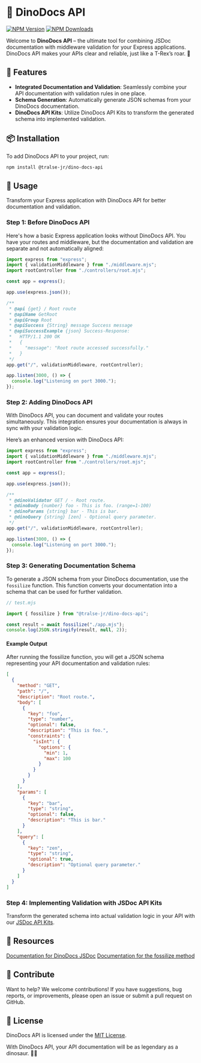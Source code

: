 # 🦖 DinoDocs API

[![NPM Version](https://img.shields.io/npm/v/%40tralse-jr%2Fdino-docs-api)](https://npmjs.org/package/@tralse-jr/dino-docs-api)
[![NPM Downloads](https://img.shields.io/npm/dm/%40tralse-jr%2Fdino-docs-api.svg)](https://npmjs.org/package/%40tralse-jr%2Fdino-docs-api)

Welcome to **DinoDocs API** – the ultimate tool for combining JSDoc documentation with middleware validation for your Express applications. DinoDocs API makes your APIs clear and reliable, just like a T-Rex’s roar. 🦕

## 🌟 Features

- **Integrated Documentation and Validation**: Seamlessly combine your API documentation with validation rules in one place.
- **Schema Generation**: Automatically generate JSON schemas from your DinoDocs documentation.
- **DinoDocs API Kits**: Utilize DinoDocs API Kits to transform the generated schema into implemented validation.

## 📦 Installation

To add DinoDocs API to your project, run:

```bash
npm install @tralse-jr/dino-docs-api
```

## 🚀 Usage

Transform your Express application with DinoDocs API for better documentation and validation.

### Step 1: Before DinoDocs API

Here's how a basic Express application looks without DinoDocs API. You have your routes and middleware, but the documentation and validation are separate and not automatically aligned:

```javascript
import express from "express";
import { validationMiddleware } from "./middleware.mjs";
import rootController from "./controllers/root.mjs";

const app = express();

app.use(express.json());

/**
 * @api {get} / Root route
 * @apiName GetRoot
 * @apiGroup Root
 * @apiSuccess {String} message Success message
 * @apiSuccessExample {json} Success-Response:
 *   HTTP/1.1 200 OK
 *   {
 *     "message": "Root route accessed successfully."
 *   }
 */
app.get("/", validationMiddleware, rootController);

app.listen(3000, () => {
  console.log("Listening on port 3000.");
});
```

### Step 2: Adding DinoDocs API

With DinoDocs API, you can document and validate your routes simultaneously. This integration ensures your documentation is always in sync with your validation logic.

Here’s an enhanced version with DinoDocs API:

```javascript
import express from "express";
import { validationMiddleware } from "./middleware.mjs";
import rootController from "./controllers/root.mjs";

const app = express();

app.use(express.json());

/**
 * @dinoValidator GET / - Root route.
 * @dinoBody {number} foo - This is foo. (range=1-100)
 * @dinoParams {string} bar - This is bar.
 * @dinoQuery {string} [zen] - Optional query parameter.
 */
app.get("/", validationMiddleware, rootController);

app.listen(3000, () => {
  console.log("Listening on port 3000.");
});
```

### Step 3: Generating Documentation Schema

To generate a JSON schema from your DinoDocs documentation, use the `fossilize` function. This function converts your documentation into a schema that can be used for further validation.

```javascript
// test.mjs

import { fossilize } from "@tralse-jr/dino-docs-api";

const result = await fossilize("./app.mjs");
console.log(JSON.stringify(result, null, 2));
```

#### Example Output

After running the fossilize function, you will get a JSON schema representing your API documentation and validation rules:

```json
[
  {
    "method": "GET",
    "path": "/",
    "description": "Root route.",
    "body": [
      {
        "key": "foo",
        "type": "number",
        "optional": false,
        "description": "This is foo.",
        "constraints": {
          "isInt": {
            "options": {
              "min": 1,
              "max": 100
            }
          }
        }
      }
    ],
    "params": [
      {
        "key": "bar",
        "type": "string",
        "optional": false,
        "description": "This is bar."
      }
    ],
    "query": [
      {
        "key": "zen",
        "type": "string",
        "optional": true,
        "description": "Optional query parameter."
      }
    ]
  }
]
```

### Step 4: Implementing Validation with JSDoc API Kits

Transform the generated schema into actual validation logic in your API with our [JSDoc API Kits](./docs/APIKITS.md).

## 📖 Resources

[Documentation for DinoDocs JSDoc](./docs/DINODOC.md)
[Documentation for the fossilize method](./docs/FOSSILIZE.md)

## 🎉 Contribute

Want to help? We welcome contributions! If you have suggestions, bug reports, or improvements, please open an issue or submit a pull request on GitHub.

## 📝 License

DinoDocs API is licensed under the [MIT License](./LICENSE).

With DinoDocs API, your API documentation will be as legendary as a dinosaur. 🌟🦖

